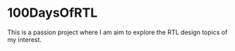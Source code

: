# 100DaysOfRTL
This is a passion project where I am aim to explore the RTL design topics of my interest.
